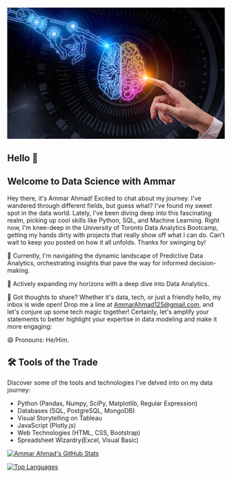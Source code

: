 

![AI](<images/Picture 1 AI.png>)

## Hello 👋

## Welcome to Data Science with Ammar

Hey there, it's Ammar Ahmad! Excited to chat about my journey. I've wandered through different fields, but guess what? I've found my sweet spot in the data world. Lately, I've been diving deep into this fascinating realm, picking up cool skills like Python, SQL, and Machine Learning. Right now, I'm knee-deep in the University of Toronto Data Analytics Bootcamp, getting my hands dirty with projects that really show off what I can do. Can't wait to keep you posted on how it all unfolds. Thanks for swinging by!


🔭 Currently, I'm navigating the dynamic landscape of Predictive Data Analytics, orchestrating insights that pave the way for informed decision-making.

🌱 Actively expanding my horizons with a deep dive into Data Analytics.

🌟 Got thoughts to share? Whether it's data, tech, or just a friendly hello, my inbox is wide open! Drop me a line at AmmarAhmad125@gmail.com, and let's conjure up some tech magic together!
Certainly, let's amplify your statements to better highlight your expertise in data modeling and make it more engaging:


😄 Pronouns: He/Him.


## 🛠️ Tools of the Trade

Discover some of the tools and technologies I've delved into on my data journey:

- Python (Pandas, Numpy, SciPy, Matplotlib, Regular Expression)
- Databases (SQL, PostgreSQL, MongoDB)
- Visual Storytelling on Tableau
- JavaScript (Plotly.js)
- Web Technologies (HTML, CSS, Bootstrap)
- Spreadsheet Wizardry(Excel, Visual Basic)


[![Ammar Ahmad's GitHub Stats](https://github-readme-stats.vercel.app/api?username=AmmarAhmad)](https://github.com/AmmarAhmad)

[![Top Languages](https://github-readme-stats.vercel.app/api/top-langs/?username=AmmarAhmad&layout=compact)](https://github.com/AmmarAhmad)
